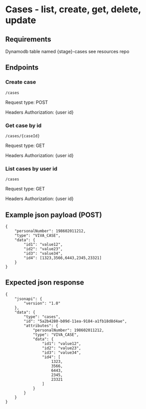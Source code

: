 # Cases - list, create, get, delete, update

## Requirements

Dynamodb table named {stage}-cases
see resources repo

## Endpoints

### Create case

`/cases`

Request type: POST

Headers
Authorization: {user id}

### Get case by id

`/cases/{caseId}`

Request type: GET

Headers
Authorization: {user id}

### List cases by user id

`/cases`

Request type: GET

Headers
Authorization: {user id}

## Example json payload (POST)

```
{
	"personalNumber": 198602011212,
	"type": "VIVA_CASE",
	"data": {
		"id1": "value12",
		"id2": "value23",
		"id3": "value34",
		"id4": [1323,3566,6443,2345,23321]
	}
}
```

## Expected json response

```
{
    "jsonapi": {
        "version": "1.0"
    },
    "data": {
        "type": "cases",
        "id": "5a2b4280-b09d-11ea-9184-a1fb18d8d4ae",
        "attributes": {
            "personalNumber": 198602011212,
            "type": "VIVA_CASE",
            "data": {
                "id1": "value12",
                "id2": "value23",
                "id3": "value34",
                "id4": [
                    1323,
                    3566,
                    6443,
                    2345,
                    23321
                ]
            }
        }
    }
}
```
